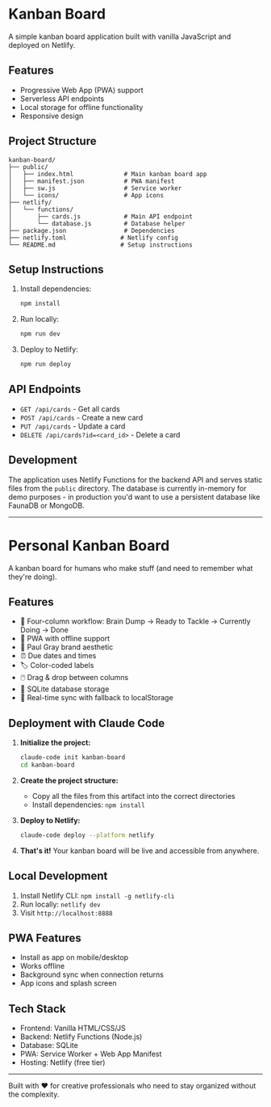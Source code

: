 # Kanban Board

A simple kanban board application built with vanilla JavaScript and deployed on Netlify.

## Features

- Progressive Web App (PWA) support
- Serverless API endpoints
- Local storage for offline functionality
- Responsive design

## Project Structure

```
kanban-board/
├── public/
│   ├── index.html              # Main kanban board app
│   ├── manifest.json           # PWA manifest
│   ├── sw.js                   # Service worker
│   └── icons/                  # App icons
├── netlify/
│   └── functions/
│       ├── cards.js            # Main API endpoint
│       └── database.js         # Database helper
├── package.json                # Dependencies
├── netlify.toml               # Netlify config
└── README.md                  # Setup instructions
```

## Setup Instructions

1. Install dependencies:
   ```bash
   npm install
   ```

2. Run locally:
   ```bash
   npm run dev
   ```

3. Deploy to Netlify:
   ```bash
   npm run deploy
   ```

## API Endpoints

- `GET /api/cards` - Get all cards
- `POST /api/cards` - Create a new card
- `PUT /api/cards` - Update a card
- `DELETE /api/cards?id=<card_id>` - Delete a card

## Development

The application uses Netlify Functions for the backend API and serves static files from the `public` directory. The database is currently in-memory for demo purposes - in production you'd want to use a persistent database like FaunaDB or MongoDB.

----------

# Personal Kanban Board

A kanban board for humans who make stuff (and need to remember what they're doing).

## Features

- 🎯 Four-column workflow: Brain Dump → Ready to Tackle → Currently Doing → Done
- 📱 PWA with offline support
- 🎨 Paul Gray brand aesthetic  
- ⏰ Due dates and times
- 🏷️ Color-coded labels
- 🖱️ Drag & drop between columns
- 💾 SQLite database storage
- 🔄 Real-time sync with fallback to localStorage

## Deployment with Claude Code

1. **Initialize the project:**
   ```bash
   claude-code init kanban-board
   cd kanban-board
   ```

2. **Create the project structure:**
   - Copy all the files from this artifact into the correct directories
   - Install dependencies: `npm install`

3. **Deploy to Netlify:**
   ```bash
   claude-code deploy --platform netlify
   ```

4. **That's it!** Your kanban board will be live and accessible from anywhere.

## Local Development

1. Install Netlify CLI: `npm install -g netlify-cli`
2. Run locally: `netlify dev`
3. Visit `http://localhost:8888`

## PWA Features

- Install as app on mobile/desktop
- Works offline
- Background sync when connection returns
- App icons and splash screen

## Tech Stack

- Frontend: Vanilla HTML/CSS/JS
- Backend: Netlify Functions (Node.js)
- Database: SQLite
- PWA: Service Worker + Web App Manifest
- Hosting: Netlify (free tier)

---

Built with ❤️ for creative professionals who need to stay organized without the complexity.
